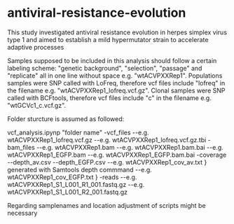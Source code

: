 # antiviral-resistance-evolution
This study investigated antiviral resistance evolution in herpes simplex virus type 1 and aimed to establish a mild hypermutator strain to accelerate adaptive processes

Samples supposed to be included in this analysis should follow a certain labeling scheme: "genetic background", "selection", "passage" and "replicate" all in one line without space e.g. "wtACVPXXRep1". Populations samples were SNP called with LoFreq, therefore vcf files include "lofreq" in the filename e.g. "wtACVPXXRep1_lofreq.vcf.gz". Clonal samples were SNP called with BCFtools, therefore vcf files include "c" in the filename e.g. "wtGCVc1_c.vcf.gz".

Folder sturcture is assumed as followed:

vcf_analysis.ipynp
"folder name"
-vcf_files
--e.g. wtACVPXXRep1_lofreq.vcf.gz
--e.g. wtACVPXXRep1_lofreq.vcf.gz.tbi
-bam_files
--e.g. wtACVPXXRep1.bam
--e.g. wtACVPXXRep1.bam.bai
--e.g. wtACVPXXRep1_EGFP.bam
--e.g. wtACVPXXRep1_EGFP.bam.bai
-coverage
--depth_av.csv
--depth_EGFP.csv
--e.g. wtACVPXXRep1_cov_av.txt            } generated with Samtools depth commmand
--e.g. wtACVPXXRep1_cov_EGFP.txt          }
-reads
--e.g. wtACVPXXRep1_S1_L001_R1_001.fastq.gz
--e.g. wtACVPXXRep1_S1_L001_R2_001.fastq.gz

Regarding samplenames and location adjustment of scripts might be necessary
